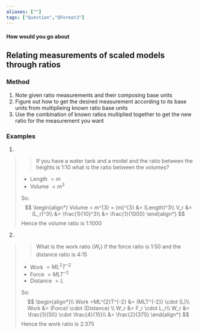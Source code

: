 ```yaml
---
aliases: [""]
tags: ["Question","QFormat3"]
---
```


#### How would you go about
## Relating measurements of scaled models through ratios
### Method
1) Note given ratio measurements and their composing base units
2) Figure out how to get the desired measurement according to its base units from multiplieing known ratio base units
3) Use the combination of known ratios multiplied together to get the new ratio for the measurement you want

### Examples
1) 
>> If you have a water tank and a model and the ratio between the heights is 1:10 what is the ratio between the volumes?
> - Length $=m$
> - Volume $=m^3$
>
> So:
> $$ \begin{align*}
Volume = m^{3} = (m)^{3} &= (Length)^3\\
V_r &= (L_r)^3\\
 &= \frac{1}{10}^3\\
&= \frac{1}{1000} 
\end{align*} $$
> Hence the volume ratio is 1:1000

2) 
>>  What is the work ratio ($W_r$) if the force ratio is 1:50 and the distance ratio is 4:15
> - Work $= ML^{2}T^{-2}$
> - Force $= MLT^{-2}$
> - Distance $=L$
>
> So:
> $$ \begin{align*}\\
 Work =ML^{2}T^{-2} &= (MLT^{-2}) \cdot (L)\\
 Work &= (Force) \cdot (Distance) \\
 W_r &= F_r \cdot L_r\\
 W_r &= \frac{1}{50} \cdot \frac{4}{15}\\
&= \frac{2}{375}
\end{align*} $$
> Hence the work ratio is 2:375